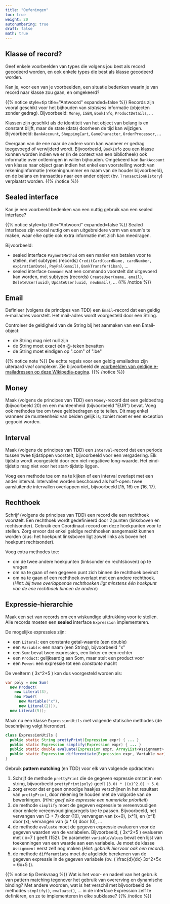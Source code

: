 ```yaml
---
title: "Oefeningen"
toc: true
weight: 20
autonumbering: true
draft: false
math: true
---
```



## Klasse of record?

Geef enkele voorbeelden van types die volgens jou best als record gecodeerd worden, en ook enkele types die best als klasse gecodeerd worden.

Kan je, voor een van je voorbeelden, een situatie bedenken waarin je van record naar klasse zou gaan, en omgekeerd?

{{% notice style=tip title="Antwoord" expanded=false %}}
Records zijn vooral geschikt voor het bijhouden van _stateless_ informatie (objecten zonder gedrag).
Bijvoorbeeld: `Money`, `ISBN`, `BookInfo`, `ProductDetails`, ...

Klassen zijn geschikt als de identiteit van het object van belang is en constant blijft, maar de state (data) doorheen de tijd kan wijzigen.
Bijvoorbeeld: `BankAccount`, `ShoppingCart`, `GameCharacter`, `OrderProcessor`, ...

Overgaan van de ene naar de andere vorm kan wanneer er gedrag toegevoegd of verwijderd wordt.
Bijvoorbeeld, `BookInfo` zou een klasse kunnen worden indien we er (in de context van een bibliotheek) ook informatie over ontleningen in willen bijhouden. Omgekeerd kan `BankAccount` van klasse naar object gaan indien het enkel een voorstelling wordt van rekeninginformatie (rekeningnummer en naam van de houder bijvoorbeeld), en de balans en transacties naar een ander object (bv. `TransactionHistory`) verplaatst worden.
{{% /notice %}}

## Sealed interface

Kan je een voorbeeld bedenken van een nuttig gebruik van een sealed interface?

{{% notice style=tip title="Antwoord" expanded=false %}}
Sealed interfaces zijn vooral nuttig om een uitgebreidere vorm van enum's te maken, waar elke optie ook extra informatie met zich kan meedragen.

Bijvoorbeeld:
- sealed interface `PaymentMethod` om een manier van betalen voor te stellen, met subtypes (records) `CreditCard(cardName, cardNumber, expirationDate)`, `PayPal(email)`, `BankTransfer(iban)`, ...
- sealed interface `Command` wat een commando voorstelt dat uitgevoerd kan worden, met subtypes (records) `CreateUser(name, email)`, `DeleteUser(uuid)`, `UpdateUser(uuid, newEmail)`, ...
{{% /notice %}}
## Email

Definieer (volgens de principes van TDD) een `Email`-record dat een geldig e-mailadres voorstelt.
Het mail-adres wordt voorgesteld door een String.

Controleer de geldigheid van de String bij het aanmaken van een Email-object:

- de String mag niet null zijn
- de String moet exact één @-teken bevatten
- de String moet eindigen op ".com" of ".be"

{{% notice note %}}
De echte regels voor een geldig emailadres zijn uiteraard _veel_ complexer.
Zie bijvoorbeeld de [voorbeelden van geldige e-mailadressen op deze Wikipedia-pagina](https://en.wikipedia.org/wiki/Email_address#Valid_email_addresses).
{{% /notice %}}

## Money

Maak (volgens de principes van TDD) een `Money`-record dat een geldbedrag (bijvoorbeeld 20) en een munteenheid (bijvoorbeeld "EUR") bevat.
Voeg ook methodes toe om twee geldbedragen op te tellen. Dit mag enkel wanneer de munteenheid van beiden gelijk is; zoniet moet er een exception gegooid worden.

## Interval

Maak (volgens de principes van TDD) een `Interval`-record dat een periode tussen twee tijdstippen voorstelt, bijvoorbeeld voor een vergadering. Elk tijdstip wordt voorgesteld door een niet-negatieve long-waarde.
Het eind-tijdstip mag niet voor het start-tijdstip liggen.

Voeg een methode toe om na te kijken of een interval overlapt met een ander interval.
Intervallen worden beschouwd als half-open: twee aansluitende intervallen overlappen niet, bijvoorbeeld [15, 16) en [16, 17).

## Rechthoek

Schrijf (volgens de principes van TDD) een record die een rechthoek voorstelt.
Een rechthoek wordt gedefinieerd door 2 punten (linksboven en rechtsonder).
Gebruik een Coordinaat-record om deze hoekpunten voor te stellen.
Zorg ervoor dat enkel geldige rechthoeken aangemaakt kunnen worden (dus: het hoekpunt linksboven ligt zowel links als boven het hoekpunt rechtsonder).

Voeg extra methodes toe:

- om de twee andere hoekpunten (linksonder en rechtsboven) op te vragen
- om na te gaan of een gegeven punt zich binnen de rechthoek bevindt
- om na te gaan of een rechthoek overlapt met een andere rechthoek. (_Hint: bij twee overlappende rechthoeken ligt minstens één hoekpunt van de ene rechthoek binnen de andere_)

## Expressie-hierarchie

Maak een set van records om een wiskundige uitdrukking voor te stellen.
Alle records moeten een **sealed** interface `Expression` implementeren.

De mogelijke expressies zijn:

- een `Literal`: een constante getal-waarde (een double)
- een `Variable`: een naam (een String), bijvoorbeeld "x"
- een `Sum`: bevat twee expressies, een linker en een rechter
- een `Product`: gelijkaardig aan Som, maar stelt een product voor
- een `Power`: een expressie tot een _constante_ macht

De veelterm \( 3x^2+5 \) kan dus voorgesteld worden als:

```java
var poly = new Sum(
  new Product(
    new Literal(3),
    new Power(
      new Variable("x"),
      new Literal(2))),
  new Literal(5));
```

Maak nu een klasse `ExpressionUtils` met volgende statische methodes (de beschrijving volgt hieronder).
```java
class ExpressionUtils {
  public static String prettyPrint(Expression expr) { ... }
  public static Expression simplify(Expression expr) { ... }
  public static double evaluate(Expression expr, ArrayList<Assignment> variableValues) { ... }
  public static Expression differentiate(Expression expr, Variable var) { ... }
}
```

Gebruik **pattern matching** (en TDD) voor elk van volgende opdrachten:
1. Schrijf de methode `prettyPrint` die de gegeven expressie omzet in een string, bijvoorbeeld `prettyPrint(poly)` geeft `(3.0) * ((x)^2.0) + 5.0`.
2. zorg ervoor dat er geen onnodige haakjes verschijnen in het resultaat van `prettyPrint`, door rekening te houden met de volgorde van de bewerkingen. (_Hint: geef elke expressie een numerieke prioriteit_)
3. de methode `simplify` moet de gegeven expressie te vereenvoudigen door enkele vereenvoudigingsregels toe te passen. Bijvoorbeeld, het vervangen van \(3 + 7\) door \(10\), vervangen van \(x+0\), \(x*1\), en \(x^1\) door \(x\); vervangen van \(x * 0\) door \(0\),  ...
4. de methode `evaluate` moet de gegeven expressie evalueren voor de gegeven waarden van de variabelen. Bijvoorbeeld, \( 3x^2+5 \) evalueren met \( x=7 \) geeft \(152\). De parameter `variableValues` bevat een lijst van toekenningen van een waarde aan een variabele. Je moet de klasse `Assignment` eerst zelf nog maken (_Hint: gebruik hiervoor ook een record_).
5. de methode `differentiate` moet de afgeleide berekenen van de gegeven expressie in de gegeven variabele (bv. \( \frac{d}{dx} 3x^2+5x = 6x+5 \)).

{{% notice tip Denkvraag %}}
Wat is het voor- en nadeel van het gebruik van pattern matching tegenover het gebruik van overerving en dynamische binding?
Met andere woorden, wat is het verschil met bijvoorbeeld de methodes `simplify()`, `evaluate()`, ... in de interface Expression zelf te definiëren, en ze te implementeren in elke subklasse?
{{% /notice %}}